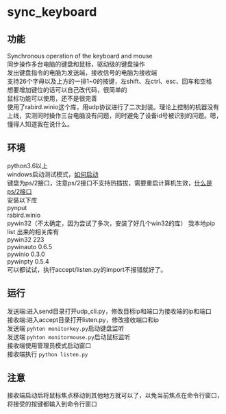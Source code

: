 # sync_keyboard
## 功能
Synchronous operation of the keyboard and mouse  
同步操作多台电脑的键盘和鼠标，驱动级的键盘操作  
发出键盘指令的电脑为发送端，接收信号的电脑为接收端  
支持26个字母以及上方的一排1~0的按键，左shift、左ctrl、esc、回车和空格  
想要增加键位的话可以自己改代码，很简单的  
鼠标功能可以使用，还不是很完善  
使用了rabird.winio这个库，用udp协议进行了二次封装。理论上控制的机器没有上线，实测同时操作三台电脑没有问题，同时避免了设备id号被识别的问题。嗯，懂得人知道我在说什么。  
## 环境
python3.6以上  
windows启动测试模式，[如何启动](http://www.w10zj.com/Win10xy/Win10yh_352.html)  
键盘为ps/2接口，注意ps/2接口不支持热插拔，需要重启计算机生效，[什么是ps/2接口](https://zhidao.baidu.com/question/247626527.html)  
安装以下库  
pynput  
rabird.winio  
pywin32（不太确定，因为尝试了多次，安装了好几个win32的库）
我本地pip list 出来的相关库有  
pywin32                            223  
pywinauto                          0.6.5  
pywinio                            0.3.0  
pywinpty                           0.5.4  
可以都试试，执行accept/listen.py的import不报错就好了。  

## 运行
发送端:进入send目录打开udp_cli.py，修改目标ip和端口为接收端的ip和端口  
接收端:进入accept目录打开listen.py，修改接收端口和ip  
发送端 `pyhton monitorkey.py`启动键盘监听  
发送端 `pyhton monitormouse.py`启动鼠标监听  
接收端使用管理员模式启动窗口  
接收端执行 `python listen.py`  

## 注意
接收端启动后将鼠标焦点移动到其他地方就可以了，以免当前焦点在命令行窗口，将接受的按键都输入到命令行窗口
